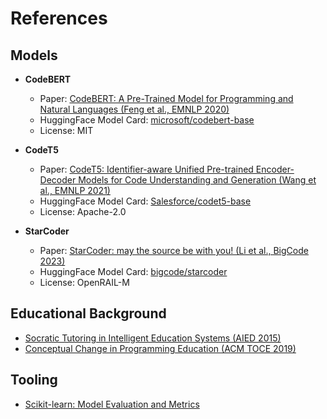 # References

## Models
- **CodeBERT**  
  - Paper: [CodeBERT: A Pre-Trained Model for Programming and Natural Languages (Feng et al., EMNLP 2020)](https://arxiv.org/abs/2002.08155)  
  - HuggingFace Model Card: [microsoft/codebert-base](https://huggingface.co/microsoft/codebert-base)  
  - License: MIT  

- **CodeT5**  
  - Paper: [CodeT5: Identifier-aware Unified Pre-trained Encoder-Decoder Models for Code Understanding and Generation (Wang et al., EMNLP 2021)](https://arxiv.org/abs/2109.00859)  
  - HuggingFace Model Card: [Salesforce/codet5-base](https://huggingface.co/Salesforce/codet5-base)  
  - License: Apache-2.0  

- **StarCoder**  
  - Paper: [StarCoder: may the source be with you! (Li et al., BigCode 2023)](https://arxiv.org/abs/2305.06161)  
  - HuggingFace Model Card: [bigcode/starcoder](https://huggingface.co/bigcode/starcoder)  
  - License: OpenRAIL-M  

## Educational Background
- [Socratic Tutoring in Intelligent Education Systems (AIED 2015)](https://www.aaied.org/proceedings/2015/longpapers/182.pdf)  
- [Conceptual Change in Programming Education (ACM TOCE 2019)](https://dl.acm.org/doi/10.1145/3344429)  

## Tooling
- [Scikit-learn: Model Evaluation and Metrics](https://scikit-learn.org/stable/modules/model_evaluation.html)  
